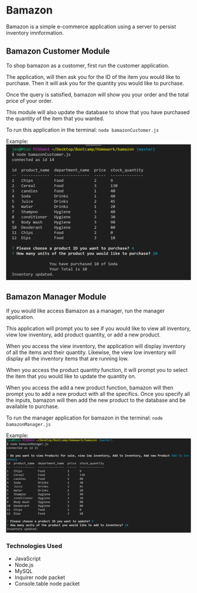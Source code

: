 # Bamazon
Bamazon is a simple e-commerce application using a server to persist inventory imnformation.

## Bamazon Customer Module
To shop bamazon as a customer, first run the customer application.

The application, will then ask you for the ID of the item you would like to purchase. Then it will ask you for the quantity you would like to purchase. 

Once the query is satisfied, bamazon will show you your order and the total price of your order.

This module will also update the database to show that you have purchased the quantity of the item that you wanted.

To run this application in the terminal:
`node bamazonCustomer.js`

Example:
![bamazon-customer-example](/assets/images/bamazonCustomer.PNG)


## Bamazon Manager Module
If you would like access Bamazon as a manager, run the manager application.

This application will prompt you to see if you would like to view all inventory, view low inventory, add product quantity, or add a new product.

When you access the view inventory, the application will display inventory of all the items and their quantity. Likewise, the view low inventory will display all the inventory items that are running low.

When you access the product quantity function, it will prompt you to select the item that you would like to update the quantity on.

When you access the add a new product function, bamazon will then prompt you to add a new product with all the specifics. Once you specify all the inputs, bamazon will then add the new product to the database and be available to purchase.

To run the manager application for bamazon in the terminal:
`node bamazonManager.js`

Example:
![bamazon-manager-example1](/assets/images/bamazonManager.PNG)

### Technologies Used

* JavaScript
* Node.js
* MySQL
* Inquirer node packet
* Console.table node packet
